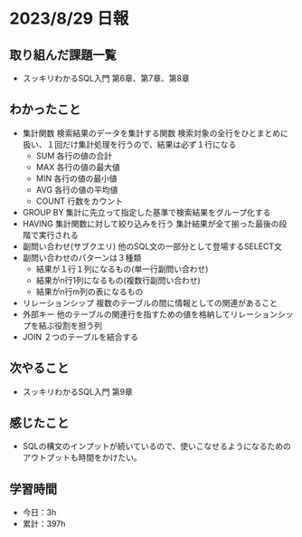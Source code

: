 # 2023/8/29 日報
## 取り組んだ課題一覧
- スッキリわかるSQL入門 第6章、第7章、第8章

## わかったこと
- 集計関数
  検索結果のデータを集計する関数
  検索対象の全行をひとまとめに扱い、１回だけ集計処理を行うので、結果は必ず１行になる
  - SUM
    各行の値の合計
  - MAX
    各行の値の最大値
  - MIN
    各行の値の最小値
  - AVG
    各行の値の平均値
  - COUNT
    行数をカウント
- GROUP BY
  集計に先立って指定した基準で検索結果をグループ化する
- HAVING
  集計関数に対して絞り込みを行う
  集計結果が全て揃った最後の段階で実行される
- 副問い合わせ(サブクエリ)
  他のSQL文の一部分として登場するSELECT文
- 副問い合わせのパターンは３種類
  - 結果が１行１列になるもの(単一行副問い合わせ)
  - 結果がn行1列になるもの(複数行副問い合わせ)
  - 結果がn行m列の表になるもの
- リレーションシップ
  複数のテーブルの間に情報としての関連があること
- 外部キー
  他のテーブルの関連行を指すための値を格納してリレーションシップを結ぶ役割を担う列
- JOIN
  ２つのテーブルを結合する
  
## 次やること
- スッキリわかるSQL入門 第9章

## 感じたこと
- SQLの構文のインプットが続いているので、使いこなせるようになるためのアウトプットも時間をかけたい。
  
## 学習時間
- 今日：3h
- 累計：397h
